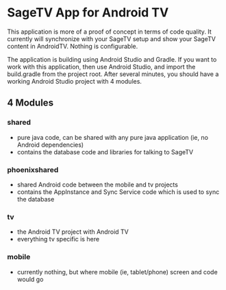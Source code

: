 # SageTV App for Android TV

This application is more of a proof of concept in terms of code quality.   It currently will synchronize with your SageTV setup and show your SageTV content in AndroidTV.   Nothing is configurable.

The application is building using Android Studio and Gradle.   If you want to work with this application, then use Android Studio, and import the build.gradle from the project root.  After several minutes, you should have a working Android Studio project with 4 modules.

## 4 Modules
### shared
* pure java code, can be shared with any pure java application (ie, no Android dependencies)
* contains the database code and libraries for talking to SageTV

### phoenixshared
* shared Android code between the mobile and tv projects
* contains the AppInstance and Sync Service code which is used to sync the database

### tv
* the Android TV project with Android TV
* everything tv specific is here

### mobile
* currently nothing, but where mobile (ie, tablet/phone) screen and code would go


